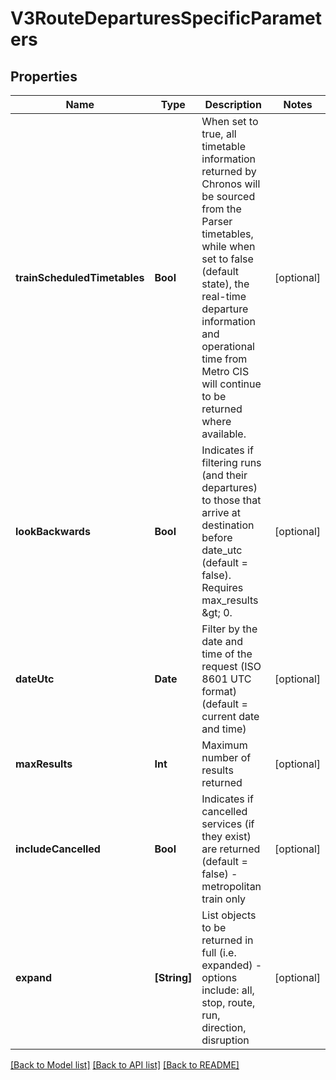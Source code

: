 # V3RouteDeparturesSpecificParameters

## Properties
Name | Type | Description | Notes
------------ | ------------- | ------------- | -------------
**trainScheduledTimetables** | **Bool** | When set to true, all timetable information returned by Chronos will be sourced from the Parser timetables,              while when set to false (default state), the real-time departure information and operational time from              Metro CIS will continue to be returned where available. | [optional] 
**lookBackwards** | **Bool** | Indicates if filtering runs (and their departures) to those that arrive at destination before date_utc (default &#x3D; false). Requires max_results &amp;gt; 0. | [optional] 
**dateUtc** | **Date** | Filter by the date and time of the request (ISO 8601 UTC format) (default &#x3D; current date and time) | [optional] 
**maxResults** | **Int** | Maximum number of results returned | [optional] 
**includeCancelled** | **Bool** | Indicates if cancelled services (if they exist) are returned (default &#x3D; false) - metropolitan train only | [optional] 
**expand** | **[String]** | List objects to be returned in full (i.e. expanded) - options include: all, stop, route, run, direction, disruption | [optional] 

[[Back to Model list]](../README.md#documentation-for-models) [[Back to API list]](../README.md#documentation-for-api-endpoints) [[Back to README]](../README.md)



